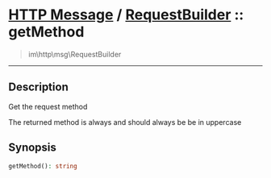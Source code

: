 # [HTTP Message](http.md) / [RequestBuilder](http-RequestBuilder.md) :: getMethod
 > im\http\msg\RequestBuilder
____

## Description
Get the request method

The returned method is always and should always be
be in uppercase

## Synopsis
```php
getMethod(): string
```
